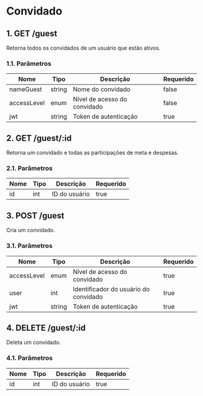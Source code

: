 # Convidado

## 1. GET /guest

Retorna todos os convidados de um usuário que estão ativos.

### 1.1. Parâmetros

| Nome        | Tipo   | Descrição                    | Requerido |
|-------------|--------|------------------------------|-----------|
| nameGuest   | string | Nome do convidado            | false     |
| accessLevel | enum   | Nível de acesso do convidado | false     |
| jwt         | string | Token de autenticação        | true      |

## 2. GET /guest/:id

Retorna um convidado e todas as participações de meta e despesas.

### 2.1. Parâmetros

| Nome | Tipo | Descrição     | Requerido |
|------|------|---------------|-----------|
| id   | int  | ID do usuário | true      |

## 3. POST /guest

Cria um convidado.

### 3.1. Parâmetros

| Nome        | Tipo   | Descrição                             | Requerido |
|-------------|--------|---------------------------------------|-----------|
| accessLevel | enum   | Nível de acesso do convidado          | true      |
| user        | int    | Identificador do usuário do convidado | true      |
| jwt         | string | Token de autenticação                 | true      |

## 4. DELETE /guest/:id

Deleta um convidado.

### 4.1. Parâmetros

| Nome | Tipo | Descrição     | Requerido |
|------|------|---------------|-----------|
| id   | int  | ID do usuário | true      |
